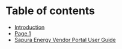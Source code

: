 # Table of contents

* [Introduction](README.md)
* [Page 1](page-1.md)
* [Sapura Energy Vendor Portal User Guide](sapura-energy-vendor-portal-user-guide.md)
